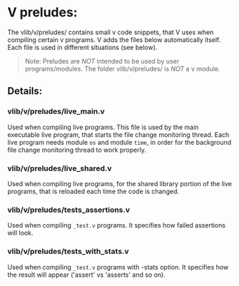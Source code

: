 # V preludes:

The vlib/v/preludes/ contains small v code snippets, that V uses when 
compiling certain v programs. V adds the files below automatically itself.
Each file is used in different situations (see below).

> Note: Preludes are *NOT* intended to be used by user programs/modules.
> The folder vlib/v/preludes/ is *NOT* a v module.

## Details:

### vlib/v/preludes/live_main.v
Used when compiling live programs. This file is used by the main executable
live program, that starts the file change monitoring thread. Each live program
needs module `os` and module `time`, in order for the background file change 
monitoring thread to work properly.

### vlib/v/preludes/live_shared.v
Used when compiling live programs, for the shared library portion of the live 
programs, that is reloaded each time the code is changed.

### vlib/v/preludes/tests_assertions.v  
Used when compiling `_test.v` programs. 
It specifies how failed assertions will look.

### vlib/v/preludes/tests_with_stats.v
Used when compiling `_test.v` programs with -stats option. 
It specifies how the result will appear ('assert' vs 'asserts' and so on).
